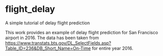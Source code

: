 # flight_delay
A simple tutorial of delay flight prediction 

This work provides an example of delay flight prediction for San Francisco airport in 2016. The data has been taken from https://www.transtats.bts.gov/DL_SelectFields.asp?Table_ID=236&DB_Short_Name=On-Time for entire year 2016.
